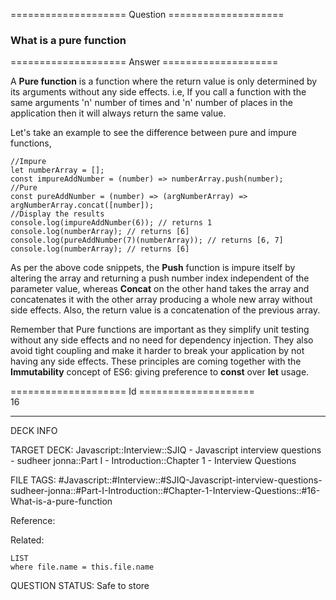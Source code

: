 ==================== Question ====================  

### What is a pure function  

==================== Answer ====================  

A **Pure function** is a function where the return value is only determined by its arguments without any side effects. i.e, If you call a function with the same arguments 'n' number of times and 'n' number of places in the application then it will always return the same value.

Let's take an example to see the difference between pure and impure functions,

<!-- codeblock-start -->
<pre><code class="hljs language-javascript"><span class="hljs-comment">//Impure</span>
<span class="hljs-keyword">let</span> numberArray = [];
<span class="hljs-keyword">const</span> <span class="hljs-title function_">impureAddNumber</span> = (<span class="hljs-params">number</span>) => numberArray.<span class="hljs-title function_">push</span>(number);
<span class="hljs-comment">//Pure</span>
<span class="hljs-keyword">const</span> <span class="hljs-title function_">pureAddNumber</span> = (<span class="hljs-params">number</span>) => <span class="hljs-function">(<span class="hljs-params">argNumberArray</span>) =></span> argNumberArray.<span class="hljs-title function_">concat</span>([number]);
<span class="hljs-comment">//Display the results</span>
<span class="hljs-variable language_">console</span>.<span class="hljs-title function_">log</span>(<span class="hljs-title function_">impureAddNumber</span>(<span class="hljs-number">6</span>)); <span class="hljs-comment">// returns 1</span>
<span class="hljs-variable language_">console</span>.<span class="hljs-title function_">log</span>(numberArray); <span class="hljs-comment">// returns [6]</span>
<span class="hljs-variable language_">console</span>.<span class="hljs-title function_">log</span>(<span class="hljs-title function_">pureAddNumber</span>(<span class="hljs-number">7</span>)(numberArray)); <span class="hljs-comment">// returns [6, 7]</span>
<span class="hljs-variable language_">console</span>.<span class="hljs-title function_">log</span>(numberArray); <span class="hljs-comment">// returns [6]</span>
</code></pre>
<!-- codeblock-end -->

As per the above code snippets, the **Push** function is impure itself by altering the array and returning a push number index independent of the parameter value, whereas **Concat** on the other hand takes the array and concatenates it with the other array producing a whole new array without side effects. Also, the return value is a concatenation of the previous array.

Remember that Pure functions are important as they simplify unit testing without any side effects and no need for dependency injection. They also avoid tight coupling and make it harder to break your application by not having any side effects. These principles are coming together with the **Immutability** concept of ES6: giving preference to **const** over **let** usage.

==================== Id ====================  
16

---

DECK INFO

TARGET DECK: Javascript::Interview::SJIQ - Javascript interview questions - sudheer jonna::Part I - Introduction::Chapter 1 - Interview Questions

FILE TAGS: #Javascript::#Interview::#SJIQ-Javascript-interview-questions-sudheer-jonna::#Part-I-Introduction::#Chapter-1-Interview-Questions::#16-What-is-a-pure-function

Reference:

Related:

```dataview
LIST
where file.name = this.file.name
```

QUESTION STATUS: Safe to store
